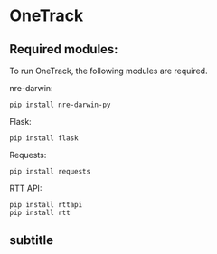 OneTrack 
========

Required modules:
-----------------

To run OneTrack, the following modules are required.

nre-darwin:

    pip install nre-darwin-py

Flask:

    pip install flask
Requests:
    
    pip install requests

RTT API:

    pip install rttapi
    pip install rtt
subtitle
--------
